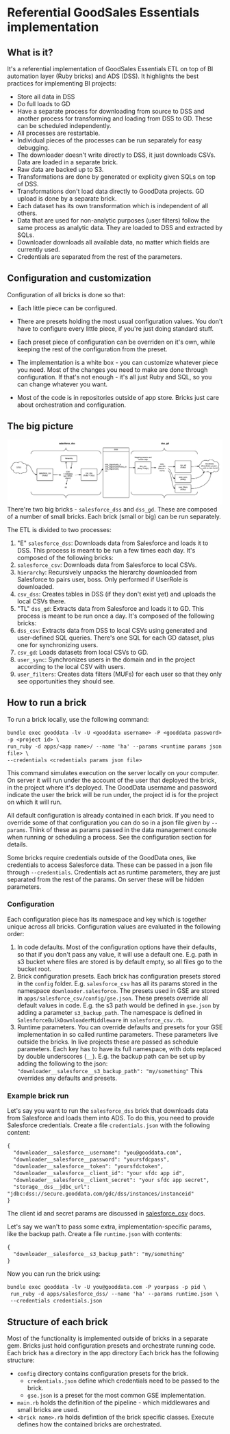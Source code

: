 # Referential GoodSales Essentials implementation

## What is it?
It's a referential implementation of GoodSales Essentials ETL on top of BI automation layer (Ruby bricks) and ADS (DSS). It highlights the best practices for implementing BI projects:
* Store all data in DSS
* Do full loads to GD
* Have a separate process for downloading from source to DSS and another  process for transforming and loading from DSS to GD. These can be scheduled independently.
* All processes are restartable.
* Individual pieces of the processes can be run separately for easy debugging.
* The downloader doesn't write directly to DSS, it just downloads CSVs. Data are loaded in a separate brick.
* Raw data are backed up to S3.
* Transformations are done by generated or explicity given SQLs on top of DSS.
* Transformations don't load data directly to GoodData projects. GD upload is done by a separate brick.
* Each dataset has its own transformation which is independent of all others.
* Data that are used for non-analytic purposes (user filters) follow the same process as analytic data. They are loaded to DSS and extracted by SQLs.
* Downloader downloads all available data, no matter which fields are currently used.
* Credentials are separated from the rest of the parameters. 

## Configuration and customization
Configuration of all bricks is done so that: 
* Each little piece can be configured.
* There are presets holding the most usual configuration values. You don't have to configure every little piece, if you're just doing standard stuff.
* Each preset piece of configuration can be overriden on it's own, while keeping the rest of the configuration from the preset.
* The implementation is a white box - you can customize whatever piece you need. Most of the changes you need to make are done through configuration. If that's not enough - it's all just Ruby and SQL, so you can change whatever you want.

* Most of the code is in repositories outside of app store. Bricks just care about orchestration and configuration.

## The big picture
![Overview](docs/overview.png)
There're two big bricks - `salesforce_dss` and `dss_gd`. These are composed of a number of small bricks. Each brick (small or big) can be run separately.

The ETL is divided to two processes:

1. "E" `salesforce_dss`: Downloads data from Salesforce and loads it to DSS. This process is meant to be run a few times each day. It's composed of the following bricks:
  1. `salesforce_csv`: Downloads data from Salesforce to local CSVs.
  2. `hierarchy`: Recursively unpacks the hierarchy downloaded from Salesforce to pairs user, boss. Only performed if UserRole is downloaded.
  3. `csv_dss`: Creates tables in DSS (if they don't exist yet) and uploads the local CSVs there. 
2. "TL" `dss_gd`: Extracts data from Salesforce and loads it to GD. This process is meant to be run once a day. It's composed of the following bricks:
  1. `dss_csv`: Extracts data from DSS to local CSVs using generated and user-defined SQL queries. There's one SQL for each GD dataset, plus one for synchronizing users.
  2. `csv_gd`: Loads datasets from local CSVs to GD.
  3. `user_sync`: Synchronizes users in the domain and in the project according to the local CSV with users.
  4. `user_filters`: Creates data filters (MUFs) for each user so that they only see opportunities they should see.

## How to run a brick
To run a brick locally, use the following command:
```
bundle exec gooddata -lv -U <gooddata username> -P <gooddata password> -p <project id> \
run_ruby -d apps/<app name>/ --name 'ha' --params <runtime params json file> \
--credentials <credentials params json file>
```
This command simulates execution on the server locally on your computer. On server it will run under the account of the user that deployed the brick, in the project where it's deployed. The GoodData username and password indicate the user the brick will be run under, the project id is for the project on which it will run. 

All default configuration is already contained in each brick. If you need to override some of that configuration you can do so in a json file given by `--params`. Think of these as params passed in the data management console when running or scheduling a process. See the configuration section for details.

Some bricks require credentials outside of the GoodData ones, like credentials to access Salesforce data. These can be passed in a json file through `--credentials`. Credentials act as runtime parameters, they are just separated from the rest of the params. On server these will be hidden parameters. 

### Configuration
Each configuration piece has its namespace and key which is together unique across all bricks. Configuration values are evaluated in the following order:
1. In code defaults. Most of the configuration options have their defaults, so that if you don't pass any value, it will use a default one. E.g. path in s3 bucket where files are stored is by default empty, so all files go to the bucket root.
2. Brick configuration presets. Each brick has configuration presets stored in the `config` folder. E.g. `salesforce_csv` has all its params stored in the namespace `downloader.salesforce`. The presets used in GSE are stored in `apps/salesforce_csv/config/gse.json`. These presets override all default values in code. E.g. the s3 path would be defined in `gse.json` by adding a parameter `s3_backup_path`. The namespace is defined in `SalesforceBulkDownloaderMiddleware` in `salesforce_csv.rb`. 
3. Runtime parameters. You can override defaults and presets for your GSE implementation in so called runtime parameters. These parameters live outside the bricks. In live projects these are passed as schedule parameters. Each key has to have its full namespace, with dots replaced by double underscores (`__`). E.g. the backup path can be set up by adding the following to the json: `"downloader__salesforce__s3_backup_path": "my/something"` This overrides any defaults and presets.

### Example brick run
Let's say you want to run the `salesforce_dss` brick that downloads data from Salesforce and loads them into ADS. 
To do this, you need to provide Salesforce credentials. Create a file `credentials.json` with the following content:
```
{
  "downloader__salesforce__username": "you@gooddata.com",
  "downloader__salesforce__password": "yoursfdcpass",
  "downloader__salesforce__token": "yoursfdctoken",
  "downloader__salesforce__client_id": "your sfdc app id",
  "downloader__salesforce__client_secret": "your sfdc app secret",
  "storage__dss__jdbc_url": "jdbc:dss://secure.gooddata.com/gdc/dss/instances/instanceid"
}
```
The client id and secret params are discussed in [salesforce_csv](salesforce_csv/README.md) docs.

Let's say we wan't to pass some extra, implementation-specific params, like the backup path. Create a file `runtime.json` with contents:
```
{
  "downloader__salesforce__s3_backup_path": "my/something"
}
```
Now you can run the brick using: 
```
bundle exec gooddata -lv -U you@gooddata.com -P yourpass -p pid \
 run_ruby -d apps/salesforce_dss/ --name 'ha' --params runtime.json \
 --credentials credentials.json
```


## Structure of each brick
Most of the functionality is implemented outside of bricks in a separate gem. Bricks just hold configuration presets and orchestrate running code. Each brick has a directory in the app directory
Each brick has the following structure:
* `config` directory contains configuration presets for the brick. 
  * `credentials.json` define which credentials need to be passed to the brick.
  * `gse.json` is a preset for the most common GSE implementation.
* `main.rb` holds the definition of the pipeline - which middlewares and small bricks are used.
* `<brick name>.rb` holds defintion of the brick specific classes. Execute defines how the contained bricks are orchestrated. 







